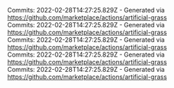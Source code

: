 Commits: 2022-02-28T14:27:25.829Z - Generated via https://github.com/marketplace/actions/artificial-grass
<br>
Commits: 2022-02-28T14:27:25.829Z - Generated via https://github.com/marketplace/actions/artificial-grass
<br>
Commits: 2022-02-28T14:27:25.829Z - Generated via https://github.com/marketplace/actions/artificial-grass
<br>
Commits: 2022-02-28T14:27:25.829Z - Generated via https://github.com/marketplace/actions/artificial-grass
<br>
Commits: 2022-02-28T14:27:25.829Z - Generated via https://github.com/marketplace/actions/artificial-grass
<br>
